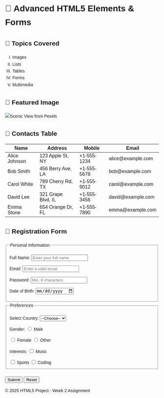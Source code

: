 <!DOCTYPE html>
<html lang="en">
<head>
  <meta charset="UTF-8">
  <title>Week 2 Assignment - Advanced HTML5 Elements & Forms</title>
  <meta name="viewport" content="width=device-width, initial-scale=1.0">
  <link rel="icon" type="image/png" href="favicon.png">
  <style>
    body {
      font-family: Arial, sans-serif;
      padding: 20px;
      line-height: 1.6;
    }

  img {
    max-width: 100%;
    height: auto;
  }

  table {
    border-collapse: collapse;
    width: 100%;
    margin-top: 10px;
  }

  th, td {
    border: 1px solid #444;
    padding: 8px;
    text-align: left;
  }

  fieldset {
    margin-top: 20px;
    padding: 15px;
    border: 1px solid #ccc;
  }

  legend {
      font-weight: bold;
    }

  label {
    display: block;
    margin-top: 10px;
  }

  input[type="text"],
  input[type="email"],
  input[type="password"],
  input[type="date"],
  select {
    width: 100%;
    padding: 8px;
    margin-top: 4px;
  }
  </style>
</head>
<body>

 <!-- Page Title -->
  <h1>📄 Advanced HTML5 Elements & Forms</h1>

  <!-- Ordered List with Roman Numerals -->
  <section>
    <h2>📝 Topics Covered</h2>
    <ol type="I">
      <li>Images</li>
      <li>Lists</li>
      <li>Tables</li>
      <li>Forms</li>
      <li>Multimedia</li>
    </ol>
  </section>

  <!-- External Image -->
  <section>
    <h2>🌄 Featured Image</h2>
    <img src="https://images.pexels.com/photos/414171/pexels-photo-414171.jpeg" alt="Scenic View from Pexels">
  </section>

  <!-- Table of Contacts -->
  <section>
    <h2>📇 Contacts Table</h2>
    <table>
      <thead>
        <tr>
          <th>Name</th>
          <th>Address</th>
          <th>Mobile</th>
          <th>Email</th>
        </tr>
      </thead>
      <tbody>
        <tr>
          <td>Alice Johnson</td>
          <td>123 Apple St, NY</td>
          <td>+1-555-1234</td>
          <td>alice@example.com</td>
        </tr>
        <tr>
          <td>Bob Smith</td>
          <td>456 Berry Ave, LA</td>
          <td>+1-555-5678</td>
          <td>bob@example.com</td>
        </tr>
        <tr>
          <td>Carol White</td>
          <td>789 Cherry Rd, TX</td>
          <td>+1-555-9012</td>
          <td>carol@example.com</td>
        </tr>
        <tr>
          <td>David Lee</td>
          <td>321 Grape Blvd, IL</td>
          <td>+1-555-3456</td>
          <td>david@example.com</td>
        </tr>
        <tr>
          <td>Emma Stone</td>
          <td>654 Orange Dr, FL</td>
          <td>+1-555-7890</td>
          <td>emma@example.com</td>
        </tr>
      </tbody>
    </table>
  </section>

  <!-- Registration Form -->
  <section>
    <h2>📝 Registration Form</h2>
    <form action="/submit" method="POST">
      <fieldset>
        <legend>Personal Information</legend>

  <label for="fullname">Full Name:</label>
  <input type="text" id="fullname" name="fullname" placeholder="Enter your full name" required>

  <label for="email">Email:</label>
  <input type="email" id="email" name="email" placeholder="Enter a valid email" required>

  <label for="password">Password:</label>
  <input type="password" id="password" name="password" minlength="8" placeholder="Min. 8 characters" required>

  <label for="dob">Date of Birth:</label>
  <input type="date" id="dob" name="dob" required>
</fieldset>

<fieldset>
  <legend>Preferences</legend> 
  
  <!-- Dropdown -->
  <label for="country">Select Country:</label>
  <select id="country" name="country" required>
    <option value="">--Choose--</option>
    <option value="us">Kenya</option>
    <option value="uk">Tanzania</option>
    <option value="ca">Canada</option>
  </select>

  <!-- Radio Buttons -->
  <label>Gender:</label>
  <input type="radio" id="male" name="gender" value="male" required>
  <label for="male">Male</label>

  <input type="radio" id="female" name="gender" value="female">
  <label for="female">Female</label>

  <input type="radio" id="other" name="gender" value="other">
  <label for="other">Other</label>

  <!-- Checkboxes -->
  <label>Interests:</label>
  <input type="checkbox" id="music" name="interests" value="music">
  <label for="music">Music</label>

  <input type="checkbox" id="sports" name="interests" value="sports">
  <label for="sports">Sports</label>

  <input type="checkbox" id="coding" name="interests" value="coding">
  <label for="coding">Coding</label>
</fieldset>

  <br>
  <button type="submit">Submit</button>
  <button type="reset">Reset</button>
</form>
  </section>

  <!-- Footer -->
  <footer>
    <p>&copy; 2025 HTML5 Project - Week 2 Assignment</p>
  </footer>

</body>
</html>
